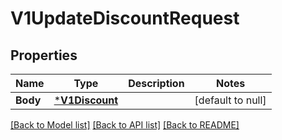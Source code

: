 # V1UpdateDiscountRequest

## Properties
Name | Type | Description | Notes
------------ | ------------- | ------------- | -------------
**Body** | [***V1Discount**](V1Discount.md) |  | [default to null]

[[Back to Model list]](../README.md#documentation-for-models) [[Back to API list]](../README.md#documentation-for-api-endpoints) [[Back to README]](../README.md)

